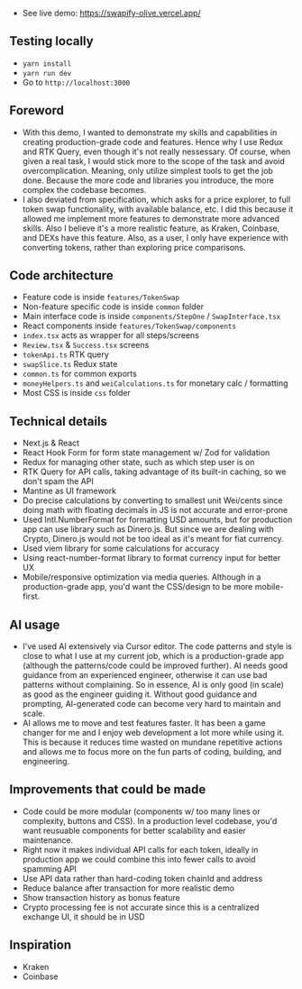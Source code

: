- See live demo: https://swapify-olive.vercel.app/

## Testing locally
- `yarn install`
- `yarn run dev` 
- Go to `http://localhost:3000`

## Foreword
- With this demo, I wanted to demonstrate my skills and capabilities in creating production-grade code and features. Hence why I use Redux and RTK Query, even though it's not really nessessary. Of course, when given a real task, I would stick more to the scope of the task and avoid overcomplication. Meaning, only utilize simplest tools to get the job done. Because the more code and libraries you introduce, the more complex the codebase becomes.
- I also deviated from specification, which asks for a price explorer, to full token swap functionality, with available balance, etc. I did this because it allowed me implement more features to demonstrate more advanced skills. Also I believe it's a more realistic feature, as Kraken, Coinbase, and DEXs have this feature. Also, as a user, I only have experience with converting tokens, rather than exploring price comparisons.

## Code architecture
- Feature code is inside `features/TokenSwap`
- Non-feature specific code is inside `common` folder
- Main interface code is inside `components/StepOne` / `SwapInterface.tsx`
- React components inside `features/TokenSwap/components`
- `index.tsx` acts as wrapper for all steps/screens
- `Review.tsx` & `Success.tsx` screens
- `tokenApi.ts` RTK query
- `swapSlice.ts` Redux state
- `common.ts` for common exports
- `moneyHelpers.ts` and `weiCalculations.ts` for monetary calc / formatting
- Most CSS is inside `css` folder

## Technical details
- Next.js & React
- React Hook Form for form state management w/ Zod for validation
- Redux for managing other state, such as which step user is on
- RTK Query for API calls, taking advantage of its built-in caching, so we don't spam the API
- Mantine as UI framework
- Do precise calculations by converting to smallest unit Wei/cents since doing math with floating decimals in JS is not accurate and error-prone
- Used Intl.NumberFormat for formatting USD amounts, but for production app can use library such as Dinero.js. But since we are dealing with Crypto, Dinero.js would not be too ideal as it's meant for fiat currency.
- Used viem library for some calculations for accuracy
- Using react-number-format library to format currency input for better UX
- Mobile/responsive optimization via media queries. Although in a production-grade app, you'd want the CSS/design to be more mobile-first.

## AI usage
- I've used AI extensively via Cursor editor. The code patterns and style is close to what I use at my current job, which is a production-grade app (although the patterns/code could be improved further). AI needs good guidance from an experienced engineer, otherwise it can use bad patterns without complaining. So in essence, AI is only good (in scale) as good as the engineer guiding it. Without good guidance and prompting, AI-generated code can become very hard to maintain and scale.
- AI allows me to move and test features faster. It has been a game changer for me and I enjoy web development a lot more while using it. This is because it reduces time wasted on mundane repetitive actions and allows me to focus more on the fun parts of coding, building, and engineering.

## Improvements that could be made
- Code could be more modular (components w/ too many lines or complexity, buttons and CSS). In a production level codebase, you'd want reusuable components for better scalability and easier maintenance.
- Right now it makes individual API calls for each token, ideally in production app we could combine this into fewer calls to avoid spamming API
- Use API data rather than hard-coding token chainId and address
- Reduce balance after transaction for more realistic demo
- Show transaction history as bonus feature
- Crypto processing fee is not accurate since this is a centralized exchange UI, it should be in USD

## Inspiration
- Kraken
- Coinbase
